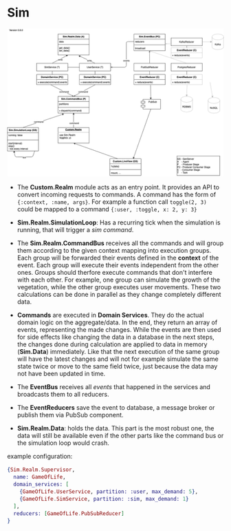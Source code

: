 # Sim

![Sim.Realm Diagram](documentation/SimRealm.png)

- The **Custom.Realm** module acts as an entry point. It provides an API to convert incoming requests to commands. A command has the form of `{:context, :name, args}`. For example a function call `toggle(2, 3)` could be mapped to a command `{:user, :toggle, x: 2, y: 3}`

- **Sim.Realm.SimulationLoop**: Has a recurring tick when the simulation is running, that will trigger a _sim command_.

- The **Sim.Realm.CommandBus** receives all the commands and will group them according to the given context mapping into execution groups. Each group will be forwarded their events defined in the **context** of the event. Each group will execute their events independent from the other ones. Groups should therfore execute commands that don't interfere with each other. For example, one group can simulate the growth of the vegetation, while the other group executes user movements. These two calculations can be done in parallel as they change completely different data.

- **Commands** are executed in **Domain Services**. They do the actual domain logic on the aggregate/data. In the end, they return an array of events, representing the made changes.
  While the events are then used for side effects like changing the data in a database in the next steps, the changes done during calculation are applied to data in memory (**Sim.Data**) immediately. Like that the next execution of the same group will have the latest changes and will not for example simulate the same state twice or move to the same field twice, just because the data may not have been updated in time.

- The **EventBus** receives all _events_ that happened in the services and broadcasts them to all reducers.

- The **EventReducers** save the event to database, a message broker or publish them via PubSub component.

- **Sim.Realm.Data**: holds the data. This part is the most robust one, the data will still be available even if the other parts like the command bus or the simulation loop would crash.

example configuration:

```elixir
{Sim.Realm.Supervisor,
  name: GameOfLife,
  domain_services: [
    {GameOfLife.UserService, partition: :user, max_demand: 5},
    {GameOfLife.SimService, partition: :sim, max_demand: 1}
  ],
  reducers: [GameOfLife.PubSubReducer]
}
```
